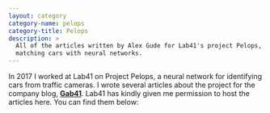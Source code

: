 ```yaml
---
layout: category
category-name: pelops
category-title: Pelops
description: >
  All of the articles written by Alex Gude for Lab41's project Pelops,
  matching cars with neural networks.
---
```


In 2017 I worked at Lab41 on Project Pelops, a neural network for identifying
cars from traffic cameras. I wrote several articles about the project for the
company blog, [**Gab41**][gab41]. Lab41 has kindly given me permission to host
the articles here. You can find them below:

[gab41]: https://gab41.lab41.org/
